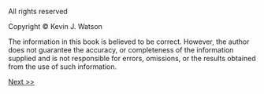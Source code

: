 All rights reserved

Copyright © Kevin J. Watson

The information in this book is believed to be correct. However, the author does not guarantee the accuracy, or completeness of the information supplied and is not responsible for errors, omissions, or the results obtained from the use of such information.

[Next >>](008-table-of-contents.md)
